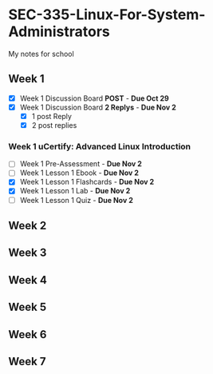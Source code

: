 # SEC-335-Linux-For-System-Administrators
My notes for school

## Week 1
- [x] Week 1 Discussion Board **POST** - **Due Oct 29**
- [x] Week 1 Discussion Board **2 Replys** - **Due Nov 2**
  - [x] 1 post Reply
  - [x] 2 post replies
### Week 1 uCertify: Advanced Linux Introduction
- [ ] Week 1 Pre-Assessment - **Due Nov 2**
- [ ] Week 1 Lesson 1 Ebook - **Due Nov 2**
- [x] Week 1 Lesson 1 Flashcards - **Due Nov 2**
- [x] Week 1 Lesson 1 Lab - **Due Nov 2**
- [ ] Week 1 Lesson 1 Quiz - **Due Nov 2**

## Week 2

## Week 3

## Week 4

## Week 5

## Week 6

## Week 7
